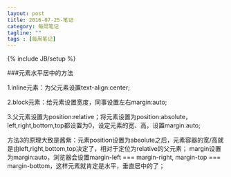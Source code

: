 ```yaml
---
layout: post
title: 2016-07-25-笔记
category: 每周笔记
tagline: ""
tags : [每周笔记]
---
```

{% include JB/setup %}


###元素水平居中的方法

1.inline元素：为父元素设置text-align:center;

2.block元素：给元素设置宽度，同事设置左右margin:auto;

3.父元素设置为position:relative；将元素设置为position:absolute，left,right,bottom,top都设置为0，设定元素的宽、高，设置margin:auto;

方法3的原理大致是酱紫：元素position设置为absolute之后，元素容器的宽/高就是由left,right,bottom,top决定了，相对于定位为relative的父元素；
margin设置为margin:auto，浏览器会设置margin-left === margin-right, margin-top === margin-bottom，这样元素就肯定是水平，垂直居中的了；
